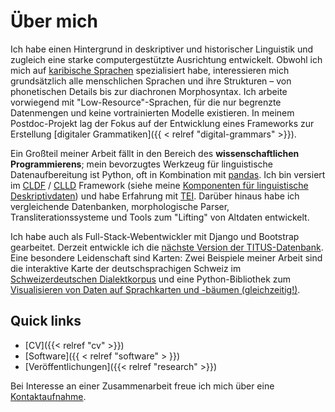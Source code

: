 # Über mich

Ich habe einen Hintergrund in deskriptiver und historischer Linguistik und zugleich eine starke computergestützte Ausrichtung entwickelt.
Obwohl ich mich auf [karibische Sprachen](https://glottolog.org/resource/languoid/id/cari1283) spezialisiert habe, interessieren mich grundsätzlich alle menschlichen Sprachen und ihre Strukturen – von phonetischen Details bis zur diachronen Morphosyntax.
Ich arbeite vorwiegend mit "Low-Resource"-Sprachen, für die nur begrenzte Datenmengen und keine vortrainierten Modelle existieren.
In meinem Postdoc-Projekt lag der Fokus auf der Entwicklung eines Frameworks zur Erstellung [digitaler Grammatiken]({{ < relref "digital-grammars" >}}).

Ein Großteil meiner Arbeit fällt in den Bereich des **wissenschaftlichen Programmierens**; mein bevorzugtes Werkzeug für linguistische Datenaufbereitung ist Python, oft in Kombination mit [pandas](https://pandas.pydata.org/).
Ich bin versiert im [CLDF](https://cldf.clld.org/) / [CLLD](https://clld.org/) Framework (siehe meine [Komponenten für linguistische Deskriptivdaten](/cldf-ldd/)) und habe Erfahrung mit [TEI](https://www.tei-c.org/).
Darüber hinaus habe ich vergleichende Datenbanken, morphologische Parser, Transliterationssysteme und Tools zum "Lifting" von Altdaten entwickelt.

Ich habe auch als Full-Stack-Webentwickler mit Django und Bootstrap gearbeitet.
Derzeit entwickle ich die [nächste Version der TITUS-Datenbank](https://titus2.uni-frankfurt.de/).
Eine besondere Leidenschaft sind Karten: Zwei Beispiele meiner Arbeit sind die interaktive Karte der deutschsprachigen Schweiz im [Schweizerdeutschen Dialektkorpus](https://chmk.ch/de/) und eine Python-Bibliothek zum [Visualisieren von Daten auf Sprachkarten und -bäumen (gleichzeitig!)](https://lingtreemaps.readthedocs.io/en/latest/examples.html).

## Quick links

- [CV]({{< relref "cv" >}})
- [Software]({{ < relref "software" > }})
- [Veröffentlichungen]({{< relref "research" >}})

Bei Interesse an einer Zusammenarbeit freue ich mich über eine [Kontaktaufnahme](mailto:florianmatter@mailbox.org).
